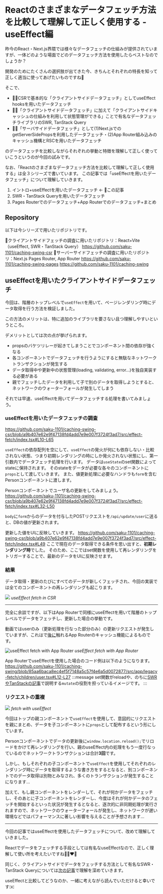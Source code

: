 # Reactのさまざまなデータフェッチ方法を比較して理解して正しく使用する - useEffect編

昨今のReact・Next.js界隈では様々なデータフェッチの仕組みが提供されていますが、一体どのような場面でどのデータフェッチ方法を使用したらベストなのでしょうか？

開発のためにたくさんの選択肢が出てきた今、きちんとそれぞれの特長を知って正しく適当に使ってあげたいものですね🌟

そこで、
- ☝🏻CSRで基本的な「クライアントサイドデータフェッチ」としてuseEffect hooksを用いたデータフェッチ
- ✌🏻「クライアントサイドデータフェッチ」に加えて「クライアントサイドキャッシュの仕組みを利用して状態管理ができる」ことで有名なデータフェッチライブラリのSWR, TanStack Query
- 🤟🏻「サーバサイドデータフェッチ」として(1)Next.jsでのgetServerSidePropsを利用したデータフェッチ・(2)App Router組み込みのキャッシュ機構とRSCを用いたデータフェッチ

のデータフェッチを比較しながらそれぞれの挙動と特徴を理解して正しく使っていこうというのが今回の試みです。

なお、「Reactのさまざまなデータフェッチ方法を比較して理解して正しく使用する」は全３シリーズで書いています。
この記事では「useEffectを用いたデータフェッチ」について理解していきます。

1. イントロ+useEffectを用いたデータフェッチ ← 👀この記事
2. SWR・TanStack Queryを用いたデータフェッチ
3. Pages Routerでのデータフェッチ+App Routerでのデータフェッチ+まとめ

## Repository
以下は今シリーズで用いたリポジトリです。

🔽クライアントサイドフェッチの調査に用いたリポジトリ：React+Vite（useEffect, SWR・TanStack Query）
https://github.com/saku-1101/caching-swing-csr
🔽サーバーサイドフェッチの調査に用いたリポジトリ：Next.js Pages Router, App Router
https://github.com/saku-1101/caching-swing-pages
https://github.com/saku-1101/caching-swing

## useEffectを用いたクライアントサイドデータフェッチ
今回は、階層のトップレベルで`useEffect`を用いて、ページレンダリング時にデータ取得を行う方法を検証しました。

この方法のメリットは、特に追加のライブラリを要さない且つ理解しやすいというところ。

デメリットとしては次の点が挙げられます。
- propsのバケツリレーが起きてしまうことでコンポーネント間の依存が強くなる
- 各コンポーネントでデータフェッチを行うようにすると無駄なネットワークトランザクションが発生する
- データ取得中や更新中の状態管理(loading, validating, error...)を独自実装する必要がある
- 親でフェッチしたデータを利用して子で別のデータを取得しようとすると、ネットワークのウォーターフォールが発生してしまう

それでは早速、useEffectを用いてデータフェッチする処理を書いてみましょう。

### useEffectを用いたデータフェッチの調査
https://github.com/saku-1101/caching-swing-csr/blob/a9b407e62e9f47138fd4add7e9e007f3724f3ad7/src/effect-fetch/index.tsx#L10-L65

`useEffect`の依存配列を空にして、`useEffect`の発火が何にも依存しない・比較されない状態、つまり初期レンダリングの時にしか発火されない状態にし、第一引数内でデータフェッチ処理を行います。
データは`useState`のset関数によってstateに保持されます。
そのstateをデータが必要な各々のコンポーネントに`props`として渡していきます。
また、値更新処理に必要なハンドラも`form`を含むPersonコンポーネントに渡します。

Personコンポーネントでユーザ名の更新をしてみましょう。
https://github.com/saku-1101/caching-swing-csr/blob/a9b407e62e9f47138fd4add7e9e007f3724f3ad7/src/effect-fetch/index.tsx#L32-L50

`body`に`form`からのデータを付与したPOSTリクエストを`/api/update/user`に送ると、DBの値が更新されます。

更新した値をUIに反映していきます。
https://github.com/saku-1101/caching-swing-csr/blob/a9b407e62e9f47138fd4add7e9e007f3724f3ad7/src/effect-fetch/index.tsx#L49
ここで現在のデータ取得できる条件を思い出すと、**初期レンダリング時**でした。
そのため、ここではset関数を使用して再レンダリングをトリガーすることで、最新のデータをUIに反映させます。

### 結果
データ取得・更新のたびにすべてのデータが新しくフェッチされ、今回の実装では全てのコンポーネントの再レンダリングも起こります。

![](https://storage.googleapis.com/zenn-user-upload/f1c37e1c6db0-20231119.gif)
*useEffect fetch in CSR*

***

完全に余談ですが、以下はApp Routerで同様にuseEffectを用いて階層のトップレベルでデータをフェッチし、更新した場合の挙動です。

動画ではuserのみ（更新処理を行なった部分のみ）の更新リクエストが発生していますが、これはで[後に](https://zenn.dev/cybozu_frontend/articles/21a924a294d869)触れるApp Routerのキャッシュ機能によるものです。

![useEffect fetch with App Router](https://storage.googleapis.com/zenn-user-upload/2e49fbd2b529-20231117.gif)
*useEffect fetch with App Router*

App RouterでuseEffectを使用した場合のコード例は以下のようになります。
https://github.com/saku-1101/caching-swing/blob/85aa6baca8ec4ef5f7148a5c57f4e6a5d0072877/src/app/legacy-fetch/children/user.tsx#L12-L27
:::message
set関数がreloadや、のちに[SWRやTanStackの記事](https://zenn.dev/cybozu_frontend/articles/a735baacc09c6a)で説明する`mutate`の役割を担っているイメージです。
:::

### リクエストの重複
![](https://storage.googleapis.com/zenn-user-upload/88c95335b24a-20231119.png)
*fetch with useEffect*

今回はトップの親コンポーネントで`useEffect`を使用して、意図的にリクエストを親にまとめ、データを子コンポーネントに`props`として配布するという形にしています。

Personコンポーネントでデータの更新後に`window.location.reload();`でリロードをかけて再レンダリングを行い、親のuseEffect内の処理をもう一度行なっているのでネットワークトランザクションは合計**3回**です。

しかし、もしそれぞれの子コンポーネントで`useEffect`を使用してそれぞれのレンダリング時にデータを取得するような書き方をするとなると、別コンポーネントでのデータ取得は別物とみなされ、多くのトランザクションが発生することになります...

加えて、もし親コンポーネントをレンダーして、それが何かデータをフェッチし、そのあとに子コンポーネントをレンダーし、今度はそれが何かデータのフェッチを開始するといった状況が発生するとなると、逐次的に非同期処理が実行されますので、ネットワークのウォーターフォールが発生し、ネットワークが遅い環境などではパフォーマンスに著しい影響を与えることが予想されます...

***

今回の記事ではuseEffectを使用したデータフェッチについて、改めて理解していきました。

Reactでデータをフェッチする手段としては有名なuseEffectなので、正しく理解して使い所を考えたいですね💪🏻❤️‍🔥

同じく、クライアントサイドでデータをフェッチする方法として有名なSWR・TanStack Queryについては[次の記事](https://zenn.dev/cybozu_frontend/articles/a735baacc09c6a)で理解を深めていきます。

useEffectと比較してどうなのか、一緒に考えながら読んでいただけると幸いです✉️